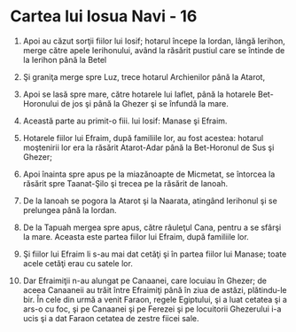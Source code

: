 # Cartea lui Iosua Navi - 16

1. Apoi au căzut sorţii fiilor lui Iosif; hotarul începe la Iordan, lângă Ierihon, merge către apele Ierihonului, având la răsărit pustiul care se întinde de la Ierihon până la Betel 

2. Şi graniţa merge spre Luz, trece hotarul Archienilor până la Atarot, 

3. Apoi se lasă spre mare, către hotarele lui Iaflet, până la hotarele Bet-Horonului de jos şi până la Ghezer şi se înfundă la mare. 

4. Această parte au primit-o fiii. lui Iosif: Manase şi Efraim. 

5. Hotarele fiilor lui Efraim, după familiile lor, au fost acestea: hotarul moştenirii lor era la răsărit Atarot-Adar până la Bet-Horonul de Sus şi Ghezer; 

6. Apoi înainta spre apus pe la miazănoapte de Micmetat, se întorcea la răsărit spre Taanat-Şilo şi trecea pe la răsărit de Ianoah. 

7. De la Ianoah se pogora la Atarot şi la Naarata, atingând Ierihonul şi se prelungea până la Iordan. 

8. De la Tapuah mergea spre apus, către râuleţul Cana, pentru a se sfârşi la mare. Aceasta este partea fiilor lui Efraim, după familiile lor. 

9. Şi fiilor lui Efraim li s-au mai dat cetăţi şi în partea fiilor lui Manase; toate acele cetăţi erau cu satele lor. 

10. Dar Efraimiţii n-au alungat pe Canaanei, care locuiau în Ghezer; de aceea Canaaneii au trăit între Efraimiţi până în ziua de astăzi, plătindu-le bir. În cele din urmă a venit Faraon, regele Egiptului, şi a luat cetatea şi a ars-o cu foc, şi pe Canaanei şi pe Ferezei şi pe locuitorii Ghezerului i-a ucis şi a dat Faraon cetatea de zestre fiicei sale. 

